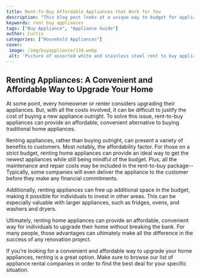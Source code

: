 ```yaml
---
title: Rent-To-Buy Affordable Appliances that Work for You
description: "This blog post looks at a unique way to budget for appliances - rent-to-buy If youre looking for an affordable way to purchase the appliances you need find out how this could work for you"
keywords: rent buy appliances
tags: ["Buy Appliance", "Appliance Guide"]
author: Curtis
categories: ["Household Appliances"]
cover: 
 image: /img/buyappliance/134.webp
 alt: 'Picture of assorted white and stainless steel rent to buy appliances in a home showroom'
---
```

## Renting Appliances: A Convenient and Affordable Way to Upgrade Your Home 

At some point, every homeowner or renter considers upgrading their appliances. But, with all the costs involved, it can be difficult to justify the cost of buying a new appliance outright. To solve this issue, rent-to-buy appliances can provide an affordable, convenient alternative to buying traditional home appliances. 

Renting appliances, rather than buying outright, can present a variety of benefits to customers. Most notably, the affordability factor. For those on a strict budget, renting home appliances can provide an ideal way to get the newest appliances while still being mindful of the budget. Plus, all the maintenance and repair costs may be included in the rent-to-buy package--Typically, some companies will even deliver the appliance to the customer before they make any financial commitments. 

Additionally, renting appliances can free up additional space in the budget, making it possible for individuals to invest in other areas. This can be especially valuable with larger appliances, such as fridges, ovens, and washers and dryers. 

Ultimately, renting home appliances can provide an affordable, convenient way for individuals to upgrade their home without breaking the bank. For many people, those advantages can ultimately make all the difference in the success of any renovation project.

If you're looking for a convenient and affordable way to upgrade your home appliances, renting is a great option. Make sure to browse our list of appliance rental companies in order to find the best deal for your specific situation.
